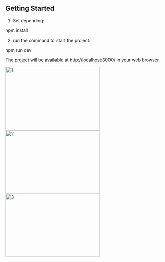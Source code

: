 ## Getting Started

1) Set depending:

npm install

2) run the command to start the project:

npm run dev

The project will be available at http://localhost:3000/ in your web browser.



<img src="[ссылка-на-скриншот](https://github.com/LeonidSerafimovich/NavBarNext13React/blob/main/Screenshot%202023-10-06%20123232.png)" alt="1" width="300" height="200">
<img src="[ссылка-на-скриншот](https://github.com/LeonidSerafimovich/NavBarNext13React/blob/main/Screenshot%202023-10-06%20123251.png)https://github.com/LeonidSerafimovich/NavBarNext13React/blob/main/Screenshot%202023-10-06%20123251.png" alt="2" width="300" height="200">
<img src="[ссылка-на-скриншот](https://github.com/LeonidSerafimovich/NavBarNext13React/blob/main/Screenshot%202023-10-06%20123317.png)https://github.com/LeonidSerafimovich/NavBarNext13React/blob/main/Screenshot%202023-10-06%20123317.png" alt="3" width="300" height="200">
